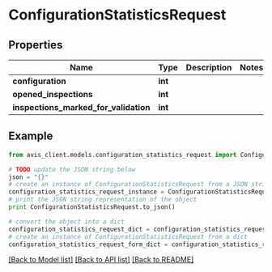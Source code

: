 # ConfigurationStatisticsRequest


## Properties

Name | Type | Description | Notes
------------ | ------------- | ------------- | -------------
**configuration** | **int** |  | 
**opened_inspections** | **int** |  | 
**inspections_marked_for_validation** | **int** |  | 

## Example

```python
from avis_client.models.configuration_statistics_request import ConfigurationStatisticsRequest

# TODO update the JSON string below
json = "{}"
# create an instance of ConfigurationStatisticsRequest from a JSON string
configuration_statistics_request_instance = ConfigurationStatisticsRequest.from_json(json)
# print the JSON string representation of the object
print ConfigurationStatisticsRequest.to_json()

# convert the object into a dict
configuration_statistics_request_dict = configuration_statistics_request_instance.to_dict()
# create an instance of ConfigurationStatisticsRequest from a dict
configuration_statistics_request_form_dict = configuration_statistics_request.from_dict(configuration_statistics_request_dict)
```
[[Back to Model list]](../README.md#documentation-for-models) [[Back to API list]](../README.md#documentation-for-api-endpoints) [[Back to README]](../README.md)


